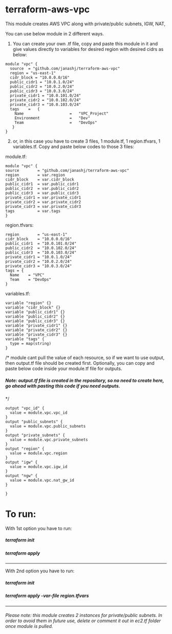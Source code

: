 # terraform-aws-vpc
This module creates AWS VPC along with private/public subnets, IGW, NAT, 

You can use below module in 2 different ways. 
1) You can create your own .tf file, copy and paste this module in it and give values directly to variables for desired region with desired cidrs as below:
```
module "vpc" {
  source  = "github.com/janashj/terraform-aws-vpc"
  region = "us-east-1"
  cidr_block = "10.0.0.0/16"
  public_cidr1 = "10.0.1.0/24"
  public_cidr2 = "10.0.2.0/24"
  public_cidr3 = "10.0.3.0/24"
  private_cidr1 = "10.0.101.0/24"
  private_cidr2 = "10.0.102.0/24"
  private_cidr3 = "10.0.103.0/24"
  tags    =   {
    Name                    =   "VPC_Project"
    Environment             =   "Dev"
    Team                    =   "DevOps"
   }
}
```

2) or, in this case you have to create 3 files, 1 module.tf, 1 region.tfvars, 1 variables.tf. 
Copy and paste below codes to those 3 files:

module.tf:
```
module "vpc" {
source        = "github.com/janashj/terraform-aws-vpc"
region        = var.region
cidr_block    = var.cidr_block
public_cidr1  = var.public_cidr1
public_cidr2  = var.public_cidr2
public_cidr3  = var.public_cidr3
private_cidr1 = var.private_cidr1
private_cidr2 = var.private_cidr2
private_cidr3 = var.private_cidr3
tags          = var.tags
}
```
region.tfvars:
```
region        = "us-east-1"
cidr_block    = "10.0.0.0/16"
public_cidr1  = "10.0.101.0/24"
public_cidr2  = "10.0.102.0/24"
public_cidr3  = "10.0.103.0/24"
private_cidr1 = "10.0.1.0/24"
private_cidr2 = "10.0.2.0/24"
private_cidr3 = "10.0.3.0/24"
tags = {
  Name    = "VPC"
  Team    = "DevOps"
}
```
variables.tf:
```
variable "region" {}
variable "cidr_block" {}
variable "public_cidr1" {}
variable "public_cidr2" {}
variable "public_cidr3" {}
variable "private_cidr1" {}
variable "private_cidr2" {}
variable "private_cidr3" {}
variable "tags" {
  type = map(string)
} 
```

/* module cant pull the value of each resource, so if we want to
use output, then output.tf file should be created first. 
Optionally, you can copy and paste below code inside your module.tf file for outputs.
##### Note: output.tf file is created in the repository, so no need to create here, go ahead with pasting this code if you need outputs. 

*/
```
output "vpc_id" {
  value = module.vpc.vpc_id
}
output "public_subnets" {
  value = module.vpc.public_subnets
}
output "private_subnets" {
  value = module.vpc.private_subnets
}
output "region" {
  value = module.vpc.region
}
output "igw" {
  value = module.vpc.igw_id
}
output "ngw" {
  value = module.vpc.nat_gw_id
}

}
```

# To run:

With 1st option you have to run:
##### terraform init
##### terraform apply
______

With 2nd option you have to run:
##### terraform init
##### terraform apply -var-file region.tfvars

_____________________
###### Please note: this module creates 2 instances for private/public subnets. In order to avoid them in future use, delete or comment it out in ec2.tf folder once module is pulled. 


